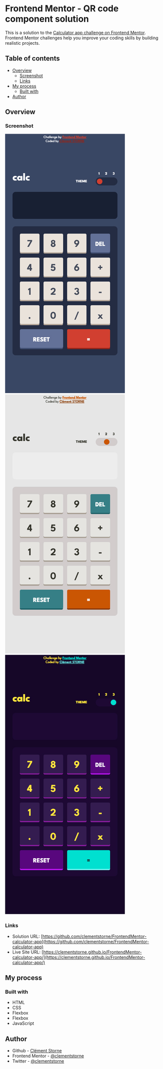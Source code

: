 # Frontend Mentor - QR code component solution

This is a solution to the [Calculator app challenge on Frontend Mentor](https://www.frontendmentor.io/challenges/calculator-app-9lteq5N29). Frontend Mentor challenges help you improve your coding skills by building realistic projects.

## Table of contents

- [Overview](#overview)
  - [Screenshot](#screenshot)
  - [Links](#links)
- [My process](#my-process)
  - [Built with](#built-with)
- [Author](#author)

## Overview

### Screenshot

![Screenshot of the Calculator app with theme 1 coding challenge](./screenshot.jpg)
![Screenshot of the Calculator app with theme 2 coding challenge](./screenshot2.jpg)
![Screenshot of the Calculator app with theme 3 coding challenge](./screenshot3.jpg)

### Links

- Solution URL: [https://github.com/clementstorne/FrontendMentor-calculator-app](https://github.com/clementstorne/FrontendMentor-calculator-app)
- Live Site URL: [https://clementstorne.github.io/FrontendMentor-calculator-app/](https://clementstorne.github.io/FrontendMentor-calculator-app/)

## My process

### Built with

- HTML
- CSS
- Flexbox
- Flexbox
- JavaScript

## Author

- Github - [Clément Storne](https://github.com/clementstorne)
- Frontend Mentor - [@clementstorne](https://www.frontendmentor.io/profile/clementstorne)
- Twitter - [@clementstorne](https://twitter.com/clementstorne)
